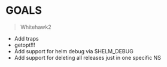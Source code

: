 # GOALS

> Whitehawk2

- Add traps
- getopt!!!
- Add support for helm debug via $HELM_DEBUG
- Add support for deleting all releases just in one specific NS
